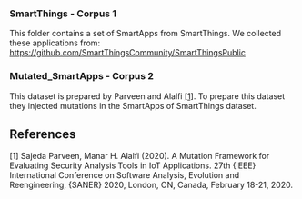 ### SmartThings - Corpus 1
This folder contains a set of SmartApps from SmartThings. We collected these applications from: https://github.com/SmartThingsCommunity/SmartThingsPublic

### Mutated_SmartApps - Corpus 2
This dataset is prepared by Parveen and Alalfi [[1]](#1). To prepare this dataset they injected mutations in the SmartApps of SmartThings dataset.


## References
<a id="1">[1]</a> 
Sajeda Parveen, Manar H. Alalfi (2020). 
A Mutation Framework for Evaluating Security Analysis Tools in IoT Applications. 
27th {IEEE} International Conference on Software Analysis, Evolution and Reengineering, {SANER} 2020, London, ON, Canada, February 18-21, 2020.
